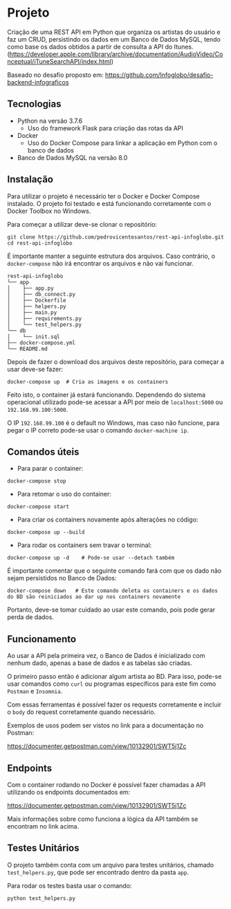 # Projeto

Criação de uma REST API em Python que organiza os artistas do usuário e faz um CRUD, persistindo os dados em um Banco de Dados MySQL, tendo como base os dados obtidos a partir de consulta a API do Itunes. (https://developer.apple.com/library/archive/documentation/AudioVideo/Conceptual/iTuneSearchAPI/index.html)

Baseado no desafio proposto em: https://github.com/Infoglobo/desafio-backend-infograficos
## Tecnologias

- Python na versão 3.7.6
  * Uso do framework Flask para criação das rotas da API
- Docker
  * Uso do Docker Compose para linkar a aplicação em Python com o banco de dados
- Banco de Dados MySQL na versão 8.0

## Instalação

Para utilizar o projeto é necessário ter o Docker e Docker Compose instalado. O projeto foi testado e está funcionando corretamente com o Docker Toolbox no Windows.

Para começar a utilizar deve-se clonar o repositório:

```shell
git clone https://github.com/pedrovicentesantos/rest-api-infoglobo.git
cd rest-api-infoglobo
```

É importante manter a seguinte estrutura dos arquivos. Caso contrário, o `docker-compose` não irá encontrar os arquivos e não vai funcionar.
  
    rest-api-infoglobo  
    └── app
    │    ├── app.py
    │    ├── db_connect.py
    │    ├── Dockerfile
    │    ├── helpers.py
    │    ├── main.py
    │    ├── requirements.py
    │    └── test_helpers.py
    └── db
    │    └── init.sql
    ├── docker-compose.yml
    └── README.md

Depois de fazer o download dos arquivos deste repositório, para começar a usar deve-se fazer:

```shell
docker-compose up  # Cria as imagens e os containers
```

Feito isto, o container já estará funcionando. Dependendo do sistema operacional utilizado pode-se acessar a API por meio de `localhost:5000` ou `192.168.99.100:5000`.

O IP `192.168.99.100` é o default no Windows, mas caso não funcione, para pegar o IP correto pode-se usar o comando `docker-machine ip`.

## Comandos úteis

- Para parar o container:

```shell
docker-compose stop
```

- Para retomar o uso do container:

```shell
docker-compose start
```

- Para criar os containers novamente após alterações no código:

```shell
docker-compose up --build
```

- Para rodar os containers sem travar o terminal:

```shell
docker-compose up -d    # Pode-se usar --detach também
```

É importante comentar que o seguinte comando fará com que os dado não sejam persistidos no Banco de Dados:

```shell
docker-compose down   # Este comando deleta os containers e os dados do BD são reiniciados ao dar up nos containers novamente
```

Portanto, deve-se tomar cuidado ao usar este comando, pois pode gerar perda de dados.

## Funcionamento
Ao usar a API pela primeira vez, o Banco de Dados é inicializado com nenhum dado, apenas a base de dados e as tabelas são criadas.

O primeiro passo então é adicionar algum artista ao BD. Para isso, pode-se usar comandos como `curl` ou programas específicos para este fim como `Postman` e `Insomnia`.

Com essas ferramentas é possível fazer os requests corretamente e incluir o `body` do request corretamente quando necessário.

Exemplos de usos podem ser vistos no link para a documentação no Postman:

https://documenter.getpostman.com/view/10132901/SWT5j1Zc

## Endpoints
Com o container rodando no Docker é possível fazer chamadas a API utilizando os endpoints documentados em:

https://documenter.getpostman.com/view/10132901/SWT5j1Zc

Mais informações sobre como funciona a lógica da API também se encontram no link acima.

## Testes Unitários
O projeto também conta com um arquivo para testes unitários, chamado `test_helpers.py`, que pode ser encontrado dentro da pasta `app`.

Para rodar os testes basta usar o comando:

```shell
python test_helpers.py
```

